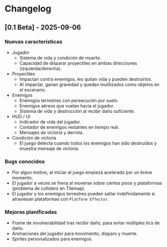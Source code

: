 # Changelog

## [0.1 Beta] - 2025-09-06

### Nuevas características
- Jugador
  - Sistema de vida y condición de muerte.
  - Capacidad de disparar proyectiles en ambas direcciones (izquierda/derecha).
- Proyectiles
  - Impactan contra enemigos, les quitan vida y pueden destruirlos.
  - Al impactar, ganan gravedad y quedan inutilizados como objetos en el escenario.
- Enemigos
  - Enemigos terrestres con persecución por suelo.
  - Enemigos aéreos que vuelan hacia el jugador.
  - Sistema de vida y destrucción al recibir daño suficiente.
- HUD / UI
  - Indicador de vida del jugador.
  - Contador de enemigos restantes en tiempo real.
  - Mensajes de victoria y derrota.
- Condición de victoria
  - El juego detecta cuando todos los enemigos han sido destruidos y muestra mensaje de victoria.

### Bugs conocidos
- Por algun motivo, al iniciar el juego empieza acelerado por un breve momento.
- El jugador a veces se frena al moverse sobre ciertos pisos y plataformas (problema de colliders en Tilemap).
- El jugador y los enemigos terrestres pueden saltar indefinidamente si atraviesan plataformas con `Platform Effector`.

### Mejoras planificadas
- Frame de invulnerabilidad tras recibir daño, para evitar múltiples tics de daño.
- Animaciones del jugador para movimiento, disparo y muerte.
- Sprites personalizados para enemigos.


